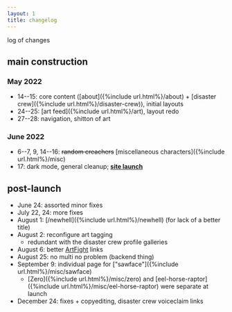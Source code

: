 ```yaml
---
layout: 1
title: changelog
---
```

log of changes

## main construction
### May 2022
- 14--15: core content ([about]({%include url.html%}/about) + [disaster crew]({%include url.html%}/disaster-crew)), initial layouts
- 24--25: [art feed]({%include url.html%}/art), layout redo
- 27--28: navigation, shitton of art

### June 2022
- 6--7, 9, 14--16: ~~random creachers~~ [miscellaneous characters]({%include url.html%}/misc)
- 17: dark mode, general cleanup; <b>[site launch](https://www.deviantart.com/a-flyleaf/art/toyhouse-but-make-it-my-city-now-919614287)</b>

## post-launch
- June 24: assorted minor fixes
- July 22, 24: more fixes
- August 1: [/newhell]({%include url.html%}/newhell) (for lack of a better title)
- August 2: reconfigure art tagging
	- redundant with the disaster crew profile galleries
- August 6: better [ArtFight](https://a-flyleaf.github.io/artfight/etc/roster) links
- August 25: no multi no problem (backend thing)<!--had a "multi: y" for any art with multiple characters (multiple thumbnails), but swapped out "if.multi" for "if.art.tags.size>1"-->
- September 9: individual page for ["sawface"]({%include url.html%}/misc/sawface)
	- [Zero]({%include url.html%}/misc/zero) and [eel-horse-raptor]({%include url.html%}/misc/eel-horse-raptor) were separate at launch
- December 24: fixes + copyediting, disaster crew voiceclaim links